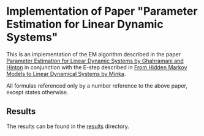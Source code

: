 # Implementation of Paper "Parameter Estimation for Linear Dynamic Systems"

This is an implementation of the EM algorithm described in the paper [Parameter Estimation for Linear Dynamic Systems by Ghahramani and Hinton][GH96]
in conjunction with the E-step described in [From Hidden Markov Models to Linear Dynamical Systems by Minka][M99].

All formulas referenced only by a number reference to the above paper, except states otherwise.



## Results

The results can be found in the [results](results) directory.





[GH96]: https://pdfs.semanticscholar.org/2e31/70f91e1d8037f8ba03286fa5ddd347a0b88e.pdf
[M99]: https://vismod.media.mit.edu/tech-reports/TR-531.pdf
